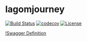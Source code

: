 # lagomjourney


[![Build Status](https://travis-ci.org/gmkumar2005/lagomjourney.svg?branch=master)](https://travis-ci.org/gmkumar2005/lagomjourney)
[![codecov](https://codecov.io/gh/gmkumar2005/lagomjourney/branch/master/graph/badge.svg)](https://codecov.io/gh/gmkumar2005/lagomjourney)
 [![License](https://img.shields.io/badge/License-Apache%202.0-blue.svg)](https://opensource.org/licenses/Apache-2.0)

[!Swagger Definition](https://app.swaggerhub.com/apis/gmkumar2018/ContosoCMS/1.0.4)